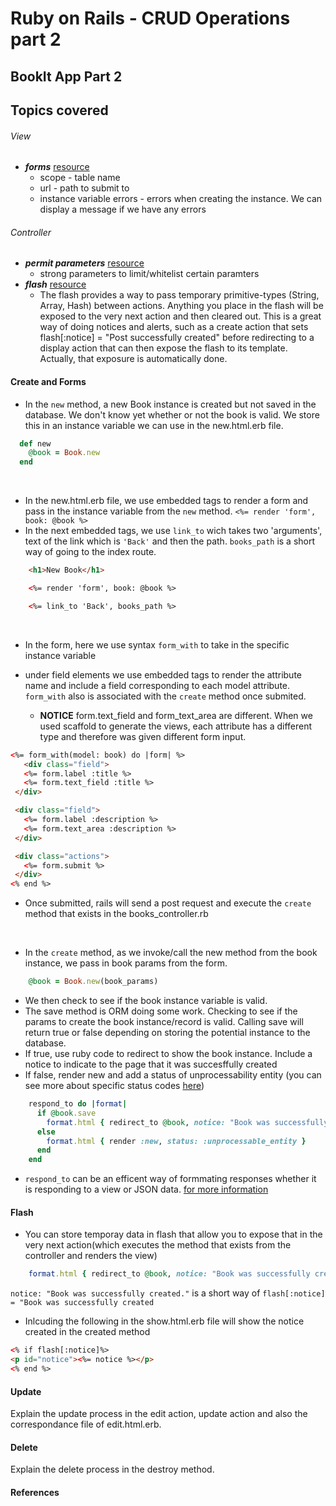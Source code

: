   # Ruby on Rails - CRUD Operations part 2
  ## BookIt App Part 2

## Topics covered
###### View
  - **<em>forms</em>** [resource](https://guides.rubyonrails.org/form_helpers.html)
    - scope - table name
    - url - path to submit to
    - instance variable errors - errors when creating the instance. We can display a message if we have any errors
###### Controller
  - **<em>permit parameters</em>** [resource](https://apidock.com/rails/ActionController/Parameters/permit)
    - strong parameters to limit/whitelist certain paramters
  - **<em>flash</em>** [resource](https://api.rubyonrails.org/classes/ActionDispatch/Flash.html)
    - The flash provides a way to pass temporary primitive-types (String, Array, Hash) between actions. Anything you place in the flash will be exposed to the very next action and then cleared out. This is a great way of doing notices and alerts, such as a create action that sets flash[:notice] = "Post successfully created" before redirecting to a display action that can then expose the flash to its template. Actually, that exposure is automatically done.

#### Create and Forms

- In the ```new``` method, a new Book instance is created but not saved in the database. We don't know yet whether or not the book is valid. We store this in an instance variable we can use in the new.html.erb file.
```ruby
  def new
    @book = Book.new
  end
```

<br>

- In the new.html.erb file, we use embedded tags to render a form and pass in the instance variable from the ```new``` method. ```<%= render 'form', book: @book %>```
- In the next embedded tags, we use ```link_to``` wich takes two 'arguments', text of the link which is ```'Back'``` and then the path. ```books_path``` is a short way of going to the index route.

```html
    <h1>New Book</h1>

    <%= render 'form', book: @book %>

    <%= link_to 'Back', books_path %>
```

<br>

- In the form, here we use syntax ```form_with``` to take in the specific instance variable
 - under field elements we use embedded tags to render the attribute name and include a field corresponding to each model attribute. ```form_with``` also is associated with the ```create``` method once submited.

    - **NOTICE** form.text_field and form_text_area are different. When we used scaffold to generate the views, each attribute has a different type and therefore was given different form input.

 ```html
 <%= form_with(model: book) do |form| %>
    <div class="field">
    <%= form.label :title %>
    <%= form.text_field :title %>
  </div>

  <div class="field">
    <%= form.label :description %>
    <%= form.text_area :description %>
  </div>

  <div class="actions">
    <%= form.submit %>
  </div>
<% end %>
```
- Once submitted, rails will send a post request and execute the ```create``` method that exists in the books_controller.rb

<br>

- In the ```create``` method, as we invoke/call the new method from the book instance, we pass in book params from the form. 

```ruby
    @book = Book.new(book_params)
```
- We then check to see if the book instance variable is valid. 
- The save method is ORM doing some work. Checking to see if the params to create the book instance/record is valid. Calling save will return true or false depending on storing the potential instance to the database. 
- If true, use ruby code to redirect to show the book instance. Include a notice to indicate to the page that it was succesffully created
- If false, render new and add a status of unprocessability entity (you can see more about specific status codes [here](https://gist.github.com/mlanett/a31c340b132ddefa9cca))

```ruby
    respond_to do |format|
      if @book.save
        format.html { redirect_to @book, notice: "Book was successfully created." }
      else
        format.html { render :new, status: :unprocessable_entity }
      end
    end
```

- ```respond_to``` can be an efficent way of formmating responses whether it is responding to a view or JSON data. [for more information](https://apidock.com/rails/ActionController/MimeResponds/InstanceMethods/respond_to)
#### Flash
- You can store temporay data in flash that allow you to expose that in the very next action(which executes the method that exists from the controller and renders the view)
```ruby
    format.html { redirect_to @book, notice: "Book was successfully created." }
```

```notice: "Book was successfully created."``` is a short way of ```flash[:notice] = "Book was successfully created```

- Inlcuding the following in the show.html.erb file will show the notice created in the created method
```html
<% if flash[:notice]%>
<p id="notice"><%= notice %></p>
<% end %>
```

#### Update
Explain the update process in the edit action, update action and also the correspondance file of edit.html.erb.

#### Delete
Explain the delete process in the destroy method.

#### References
